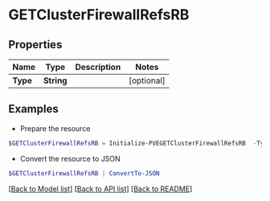 # GETClusterFirewallRefsRB
## Properties

Name | Type | Description | Notes
------------ | ------------- | ------------- | -------------
**Type** | **String** |  | [optional] 

## Examples

- Prepare the resource
```powershell
$GETClusterFirewallRefsRB = Initialize-PVEGETClusterFirewallRefsRB  -Type null
```

- Convert the resource to JSON
```powershell
$GETClusterFirewallRefsRB | ConvertTo-JSON
```

[[Back to Model list]](../README.md#documentation-for-models) [[Back to API list]](../README.md#documentation-for-api-endpoints) [[Back to README]](../README.md)

